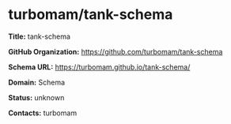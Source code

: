 # turbomam/tank-schema

**Title:** tank-schema



**GitHub Organization:** https://github.com/turbomam/tank-schema

**Schema URL:** https://turbomam.github.io/tank-schema/



**Domain:** Schema

**Status:** unknown



**Contacts:** turbomam